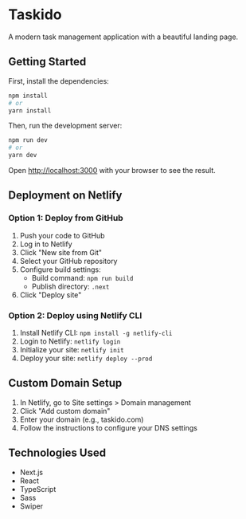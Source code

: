 # Taskido

A modern task management application with a beautiful landing page.

## Getting Started

First, install the dependencies:

```bash
npm install
# or
yarn install
```

Then, run the development server:

```bash
npm run dev
# or
yarn dev
```

Open [http://localhost:3000](http://localhost:3000) with your browser to see the result.

## Deployment on Netlify

### Option 1: Deploy from GitHub

1. Push your code to GitHub
2. Log in to Netlify
3. Click "New site from Git"
4. Select your GitHub repository
5. Configure build settings:
   - Build command: `npm run build`
   - Publish directory: `.next`
6. Click "Deploy site"

### Option 2: Deploy using Netlify CLI

1. Install Netlify CLI: `npm install -g netlify-cli`
2. Login to Netlify: `netlify login`
3. Initialize your site: `netlify init`
4. Deploy your site: `netlify deploy --prod`

## Custom Domain Setup

1. In Netlify, go to Site settings > Domain management
2. Click "Add custom domain"
3. Enter your domain (e.g., taskido.com)
4. Follow the instructions to configure your DNS settings

## Technologies Used

- Next.js
- React
- TypeScript
- Sass
- Swiper
